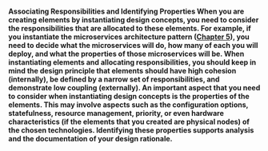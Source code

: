 #### Associating Responsibilities and Identifying Properties When you are creating elements by instantiating design concepts, you need to consider the responsibilities that are allocated to these elements. For example, if you instantiate the microservices architecture pattern ([Chapter 5](ch05.xhtml#ch05)), you need to decide what the microservices will do, how many of each you will deploy, and what the properties of those microservices will be. When instantiating elements and allocating responsibilities, you should keep in mind the design principle that elements should have high cohesion (internally), be defined by a narrow set of responsibilities, and demonstrate low coupling (externally). An important aspect that you need to consider when instantiating design concepts is the properties of the elements. This may involve aspects such as the configuration options, statefulness, resource management, priority, or even hardware characteristics (if the elements that you created are physical nodes) of the chosen technologies. Identifying these properties supports analysis and the documentation of your design rationale.